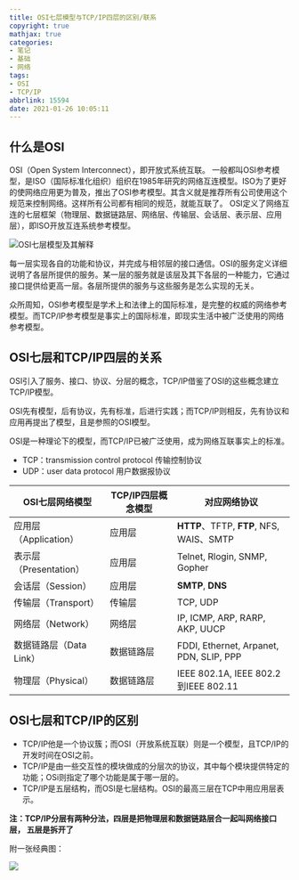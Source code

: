 ```yaml
---
title: OSI七层模型与TCP/IP四层的区别/联系
copyright: true
mathjax: true
categories:
- 笔记
- 基础
- 网络
tags:
- OSI
- TCP/IP
abbrlink: 15594
date: 2021-01-26 10:05:11
---
```


## 什么是OSI

OSI（Open System Interconnect），即开放式系统互联。 一般都叫OSI参考模型，是ISO（国际标准化组织）组织在1985年研究的网络互连模型。ISO为了更好的使网络应用更为普及，推出了OSI参考模型。其含义就是推荐所有公司使用这个规范来控制网络。这样所有公司都有相同的规范，就能互联了。
OSI定义了网络互连的七层框架（物理层、数据链路层、网络层、传输层、会话层、表示层、应用层），即ISO开放互连系统参考模型。

![OSI七层模型及其解释](https://gitee.com/junpzx/blog-img/raw/master//img/20210126101946.png)

每一层实现各自的功能和协议，并完成与相邻层的接口通信。OSI的服务定义详细说明了各层所提供的服务。某一层的服务就是该层及其下各层的一种能力，它通过接口提供给更高一层。各层所提供的服务与这些服务是怎么实现的无关。

众所周知，OSI参考模型是学术上和法律上的国际标准，是完整的权威的网络参考模型。而TCP/IP参考模型是事实上的国际标准，即现实生活中被广泛使用的网络参考模型。



## OSI七层和TCP/IP四层的关系

OSI引入了服务、接口、协议、分层的概念，TCP/IP借鉴了OSI的这些概念建立TCP/IP模型。

OSI先有模型，后有协议，先有标准，后进行实践；而TCP/IP则相反，先有协议和应用再提出了模型，且是参照的OSI模型。

OSI是一种理论下的模型，而TCP/IP已被广泛使用，成为网络互联事实上的标准。



- TCP：transmission control protocol 传输控制协议
- UDP：user data protocol 用户数据报协议



| OSI七层网络模型         | TCP/IP四层概念模型 | 对应网络协议                             |
| ----------------------- | ------------------ | ---------------------------------------- |
| 应用层（Application）   | 应用层             | **HTTP**、TFTP, **FTP**, NFS, WAIS、SMTP |
| 表示层（Presentation）  | 应用层             | Telnet, Rlogin, SNMP, Gopher             |
| 会话层（Session）       | 应用层             | **SMTP**, **DNS**                        |
| 传输层（Transport）     | 传输层             | TCP, UDP                                 |
| 网络层（Network）       | 网络层             | IP, ICMP, ARP, RARP, AKP, UUCP           |
| 数据链路层（Data Link） | 数据链路层         | FDDI, Ethernet, Arpanet, PDN, SLIP, PPP  |
| 物理层（Physical）      | 数据链路层         | IEEE 802.1A, IEEE 802.2到IEEE 802.11     |



## OSI七层和TCP/IP的区别

- TCP/IP他是一个协议簇；而OSI（开放系统互联）则是一个模型，且TCP/IP的开发时间在OSI之前。
- TCP/IP是由一些交互性的模块做成的分层次的协议，其中每个模块提供特定的功能；OSi则指定了哪个功能是属于哪一层的。
- TCP/IP是五层结构，而OSI是七层结构。OSI的最高三层在TCP中用应用层表示。



**注：TCP/IP分层有两种分法，四层是把物理层和数据链路层合一起叫网络接口层， 五层是拆开了**

附一张经典图：

![](https://gitee.com/junpzx/blog-img/raw/master//img/20210126103224.jpg)